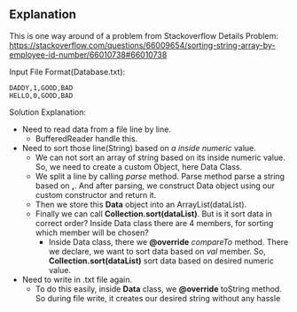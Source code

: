 ## Explanation

This is one way around of a problem from Stackoverflow 
Details Problem: https://stackoverflow.com/questions/66009654/sorting-string-array-by-employee-id-number/66010738#66010738

Input File Format(Database.txt):
```
DADDY,1,GOOD,BAD
HELLO,0,GOOD,BAD
```

Solution Explanation: 

- Need to read data from a file line by line. 
  - BufferedReader handle this.
- Need to sort those line(String) based on *a inside numeric* value.
  - We can not sort an array of string based on its inside numeric value. So, we need to create a custom Object, here Data Class. 
  - We split a line by calling *parse* method. Parse method parse a string based on **,**. And after parsing, we construct Data object using our custom constructor and return it.
  - Then we store this **Data** object into an ArrayList(dataList). 
  - Finally we can call **Collection.sort(dataList)**. But is it sort data in correct order? Inside Data class there are 4 members, for sorting which member will be chosen?
    - Inside Data class, there we **@override** *compareTo* method. There we declare, we want to sort data based on *val* member. So, **Collection.sort(dataList)** sort data based on 
      desired numeric value.
- Need to write in .txt file again.
  - To do this easily, inside **Data** class, we **@override** toString method. So during file write, it creates our desired string without any hassle  
      
